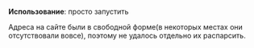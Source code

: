 **Использование**: просто запустить

Адреса на сайте были в свободной форме(в некоторых местах они отсутствовали вовсе), поэтому не удалось отдельно их распарсить.
